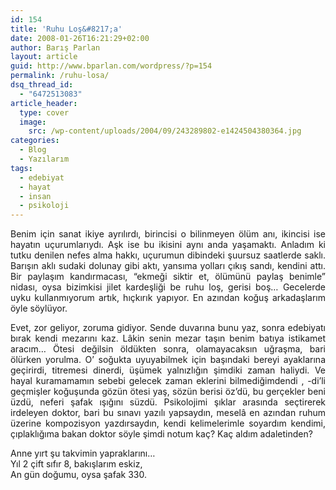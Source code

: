 ```yaml
---
id: 154
title: 'Ruhu Loş&#8217;a'
date: 2008-01-26T16:21:29+02:00
author: Barış Parlan
layout: article
guid: http://www.bparlan.com/wordpress/?p=154
permalink: /ruhu-losa/
dsq_thread_id:
  - "6472513083"
article_header:
  type: cover
  image:
    src: /wp-content/uploads/2004/09/243289802-e1424504380364.jpg
categories:
  - Blog
  - Yazılarım
tags:
  - edebiyat
  - hayat
  - insan
  - psikoloji
---
```


<p style="text-align: justify;">
  Benim için sanat ikiye ayrılırdı, birincisi o bilinmeyen ölüm anı, ikincisi ise hayatın uçurumlarıydı. Aşk ise bu ikisini aynı anda yaşamaktı. Anladım ki tutku denilen nefes alma hakkı, uçurumun dibindeki şuursuz saatlerde saklı. Barışın aklı sudaki dolunay gibi aktı, yansıma yolları çıkış sandı, kendini attı. Bir paylaşım kandırmacası, &#8220;ekmeği siktir et, ölümünü paylaş benimle&#8221; nidası, oysa bizimkisi jilet kardeşliği be ruhu loş, gerisi boş&#8230; Gecelerde uyku kullanmıyorum artık, hıçkırık yapıyor. En azından koğuş arkadaşlarım öyle söylüyor.
</p>

<p style="text-align: justify;">
  Evet, zor geliyor, zoruma gidiyor. Sende duvarına bunu yaz, sonra edebiyatı bırak kendi mezarını kaz. Lâkin senin mezar taşın benim batıya istikamet aracım&#8230; Ötesi değilsin öldükten sonra, olamayacaksın uğraşma, bari ölürken yorulma. O&#8217; soğukta uyuyabilmek için başındaki bereyi ayaklarına geçirirdi, titremesi dinerdi, üşümek yalnızlığın şimdiki zaman haliydi. Ve hayal kuramamamın sebebi gelecek zaman eklerini bilmediğimdendi , -di&#8217;li geçmişler koğuşunda gözün ötesi yaş, sözün berisi öz&#8217;dü, bu gerçekler beni üzdü, neferi şafak ışığını süzdü. Psikolojimi şıklar arasında seçtirerek irdeleyen doktor, bari bu sınavı yazılı yapsaydın, meselâ en azından ruhum üzerine kompozisyon yazdırsaydın, kendi kelimelerimle soyardım kendimi, çıplaklığıma bakan doktor söyle şimdi notum kaç? Kaç aldım adaletinden?
</p>

Anne yırt şu takvimin yapraklarını&#8230;  
Yıl 2 çift sıfır 8, bakışlarım eskiz,  
An gün doğumu, oysa şafak 330.

